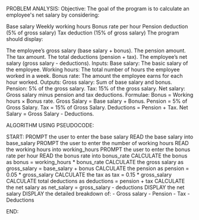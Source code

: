 PROBLEM ANALYSIS:
Objective:
The goal of the program is to calculate an employee's net salary by considering:

Base salary
Weekly working hours
Bonus rate per hour
Pension deduction (5% of gross salary)
Tax deduction (15% of gross salary)
The program should display:

The employee’s gross salary (base salary + bonus).
The pension amount.
The tax amount.
The total deductions (pension + tax).
The employee’s net salary (gross salary - deductions).
Inputs:
Base salary: The basic salary of the employee.
Working hours: The total number of hours the employee worked in a week.
Bonus rate: The amount the employee earns for each hour worked.
Outputs:
Gross salary: Sum of base salary and bonus.
Pension: 5% of the gross salary.
Tax: 15% of the gross salary.
Net salary: Gross salary minus pension and tax deductions.
Formulae:
Bonus = Working hours × Bonus rate.
Gross Salary = Base salary + Bonus.
Pension = 5% of Gross Salary.
Tax = 15% of Gross Salary.
Deductions = Pension + Tax.
Net Salary = Gross Salary - Deductions.

ALGORITHM USING PSEUDOCODE:

START:
PROMPT the user to enter the base salary
READ the base salary into base_salary
PROMPT the user to enter the number of working hours
READ the working hours into working_hours
PROMPT the user to enter the bonus rate per hour
READ the bonus rate into bonus_rate
CALCULATE the bonus as bonus = working_hours * bonus_rate
CALCULATE the gross salary as gross_salary = base_salary + bonus
CALCULATE the pension as pension = 0.05 * gross_salary
CALCULATE the tax as tax = 0.15 * gross_salary
CALCULATE total deductions as deductions = pension + tax
CALCULATE the net salary as net_salary = gross_salary - deductions
DISPLAY the net salary
DISPLAY the detailed breakdown of:
        - Gross salary
        - Pension
        - Tax
        - Deductions

END:

